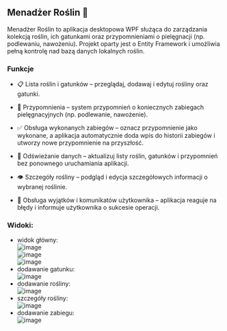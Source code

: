 ## Menadżer Roślin 🌿
Menadżer Roślin to aplikacja desktopowa WPF służąca do zarządzania kolekcją roślin, ich gatunkami oraz przypomnieniami o pielęgnacji (np. podlewaniu, nawożeniu). Projekt oparty jest o Entity Framework i umożliwia pełną kontrolę nad bazą danych lokalnych roślin.

### Funkcje  
- 📋 Lista roślin i gatunków – przeglądaj, dodawaj i edytuj rośliny oraz gatunki.

- 🔔 Przypomnienia – system przypomnień o koniecznych zabiegach pielęgnacyjnych (np. podlewanie, nawożenie).

- ✅ Obsługa wykonanych zabiegów – oznacz przypomnienie jako wykonane, a aplikacja automatycznie doda wpis do historii zabiegów i utworzy nowe przypomnienie na przyszłość.

- 🔄 Odświeżanie danych – aktualizuj listy roślin, gatunków i przypomnień bez ponownego uruchamiania aplikacji.

- 👁️ Szczegóły rośliny – podgląd i edycja szczegółowych informacji o wybranej roślinie.

- 🧪 Obsługa wyjątków i komunikatów użytkownika – aplikacja reaguje na błędy i informuje użytkownika o sukcesie operacji.

### Widoki:
- widok główny:  
![image](https://github.com/user-attachments/assets/7c33c1dd-70d5-4d74-a7d2-6c055de9a7d5)  
![image](https://github.com/user-attachments/assets/bf03a00b-6dff-4e10-a834-955ba436d0c3)  
![image](https://github.com/user-attachments/assets/411ec32e-f4bf-4530-8884-6a21b5d68f51)  
- dodawanie gatunku:    
![image](https://github.com/user-attachments/assets/c35d2ce3-aed1-4618-875c-eabf4051e2e2)  
- dodawanie rośliny:  
![image](https://github.com/user-attachments/assets/962d62d5-ecb2-4bbc-b8d8-eae5e0feb9f5)  
- szczegóły rośliny:  
![image](https://github.com/user-attachments/assets/bda0febb-ca50-48ca-a62d-eed14764fcfd)    
- dodawanie zabiegu:  
![image](https://github.com/user-attachments/assets/53773d31-91ac-4270-b1f4-2c25b67d1387)  






